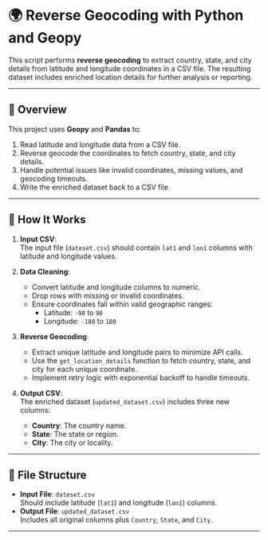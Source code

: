 # 🌍 Reverse Geocoding with Python and Geopy

This script performs **reverse geocoding** to extract country, state, and city details from latitude and longitude coordinates in a CSV file. The resulting dataset includes enriched location details for further analysis or reporting.

---

## 📜 Overview

This project uses **Geopy** and **Pandas** to:
1. Read latitude and longitude data from a CSV file.
2. Reverse geocode the coordinates to fetch country, state, and city details.
3. Handle potential issues like invalid coordinates, missing values, and geocoding timeouts.
4. Write the enriched dataset back to a CSV file.

---

## 🚀 How It Works

1. **Input CSV**:  
   The input file (`dateset.csv`) should contain `lat1` and `lon1` columns with latitude and longitude values.

2. **Data Cleaning**:
   - Convert latitude and longitude columns to numeric.
   - Drop rows with missing or invalid coordinates.
   - Ensure coordinates fall within valid geographic ranges:
     - Latitude: `-90` to `90`
     - Longitude: `-180` to `180`

3. **Reverse Geocoding**: 
   - Extract unique latitude and longitude pairs to minimize API calls.  
   - Use the `get_location_details` function to fetch country, state, and city for each unique coordinate.  
   - Implement retry logic with exponential backoff to handle timeouts.

4. **Output CSV**:  
   The enriched dataset (`updated_dataset.csv`) includes three new columns:
   - **Country**: The country name.
   - **State**: The state or region.
   - **City**: The city or locality.

---

## 📂 File Structure

- **Input File**: `dateset.csv`  
  Should include latitude (`lat1`) and longitude (`lon1`) columns.
- **Output File**: `updated_dataset.csv`  
  Includes all original columns plus `Country`, `State`, and `City`.

---

